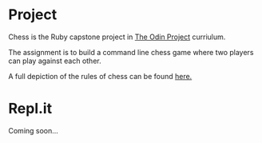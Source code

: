 # Project

Chess is the Ruby capstone project in [The Odin Project](https://www.theodinproject.com/courses/ruby-programming/lessons/ruby-final-project) curriulum. 

The assignment is to build a command line chess game where two players can play against each other.

A full depiction of the rules of chess can be found [here.](https://www.chessvariants.com/d.chess/chess.html)

# Repl.it

Coming soon...


